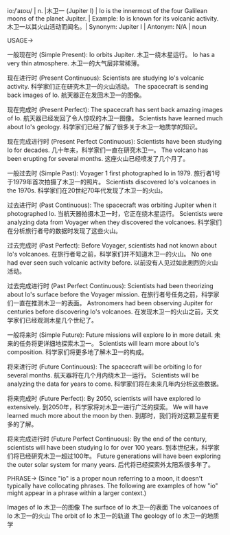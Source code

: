 io:/ˈaɪoʊ/ | n. |木卫一 (Jupiter I) | Io is the innermost of the four Galilean moons of the planet Jupiter. | Example: Io is known for its volcanic activity.  木卫一以其火山活动而闻名。| Synonym: Jupiter I | Antonym: N/A | noun

USAGE->

一般现在时 (Simple Present):
Io orbits Jupiter. 木卫一绕木星运行。
Io has a very thin atmosphere. 木卫一的大气层非常稀薄。

现在进行时 (Present Continuous):
Scientists are studying Io's volcanic activity. 科学家们正在研究木卫一的火山活动。
The spacecraft is sending back images of Io.  航天器正在发回木卫一的图像。

现在完成时 (Present Perfect):
The spacecraft has sent back amazing images of Io. 航天器已经发回了令人惊叹的木卫一图像。
Scientists have learned much about Io's geology. 科学家们已经了解了很多关于木卫一地质学的知识。

现在完成进行时 (Present Perfect Continuous):
Scientists have been studying Io for decades. 几十年来，科学家们一直在研究木卫一。
The volcano has been erupting for several months. 这座火山已经喷发了几个月了。

一般过去时 (Simple Past):
Voyager 1 first photographed Io in 1979. 旅行者1号于1979年首次拍摄了木卫一的照片。
Scientists discovered Io's volcanoes in the 1970s. 科学家们在20世纪70年代发现了木卫一的火山。

过去进行时 (Past Continuous):
The spacecraft was orbiting Jupiter when it photographed Io. 当航天器拍摄木卫一时，它正在绕木星运行。
Scientists were analyzing data from Voyager when they discovered the volcanoes. 科学家们在分析旅行者号的数据时发现了这些火山。


过去完成时 (Past Perfect):
Before Voyager, scientists had not known about Io's volcanoes. 在旅行者号之前，科学家们并不知道木卫一的火山。
No one had ever seen such volcanic activity before. 以前没有人见过如此剧烈的火山活动。


过去完成进行时 (Past Perfect Continuous):
Scientists had been theorizing about Io's surface before the Voyager mission. 在旅行者号任务之前，科学家们一直在推测木卫一的表面。
Astronomers had been observing Jupiter for centuries before discovering Io's volcanoes. 在发现木卫一的火山之前，天文学家们已经观测木星几个世纪了。

一般将来时 (Simple Future):
Future missions will explore Io in more detail. 未来的任务将更详细地探索木卫一。
Scientists will learn more about Io's composition. 科学家们将更多地了解木卫一的构成。


将来进行时 (Future Continuous):
The spacecraft will be orbiting Io for several months.  航天器将在几个月内绕木卫一运行。
Scientists will be analyzing the data for years to come. 科学家们将在未来几年内分析这些数据。


将来完成时 (Future Perfect):
By 2050, scientists will have explored Io extensively. 到2050年，科学家将对木卫一进行广泛的探索。
We will have learned much more about the moon by then. 到那时，我们将对这颗卫星有更多的了解。


将来完成进行时 (Future Perfect Continuous):
By the end of the century, scientists will have been studying Io for over 100 years. 到本世纪末，科学家们将已经研究木卫一超过100年。
Future generations will have been exploring the outer solar system for many years. 后代将已经探索外太阳系很多年了。


PHRASE->
(Since "io" is a proper noun referring to a moon, it doesn't typically have collocating phrases.  The following are examples of how "io" might appear in a phrase within a larger context.)

Images of Io  木卫一的图像
The surface of Io  木卫一的表面
The volcanoes of Io  木卫一的火山
The orbit of Io  木卫一的轨道
The geology of Io  木卫一的地质学
